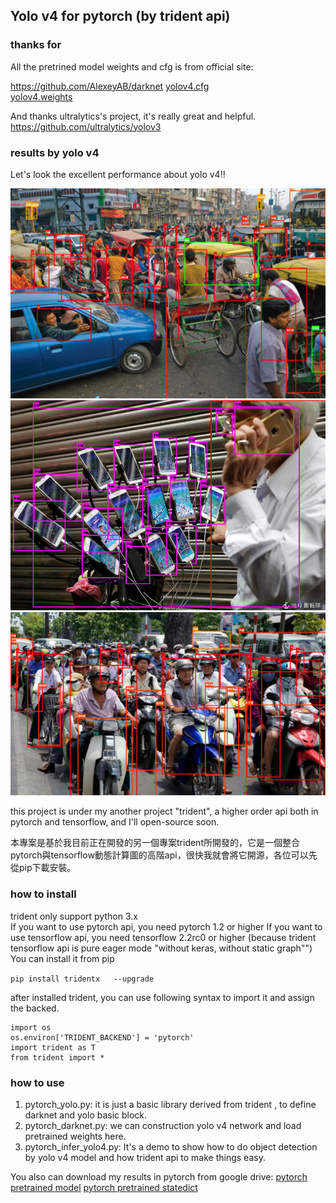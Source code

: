 ## Yolo v4 for pytorch (by trident api)


### thanks for
All the pretrined model weights and cfg is from official site:

https://github.com/AlexeyAB/darknet
[yolov4.cfg](https://raw.githubusercontent.com/AlexeyAB/darknet/master/cfg/yolov4.cfg)     
[yolov4.weights](https://drive.google.com/open?id=1cewMfusmPjYWbrnuJRuKhPMwRe_b9PaT)       

And thanks ultralytics's project, it's really great and helpful.     
https://github.com/ultralytics/yolov3


### results by yolo v4
Let's look  the excellent performance about yolo v4!!

![Alt text](images/jam_infered.jpg)
![Alt text](images/pokemon_infered.jpg)
![Alt text](images/motors_infered.jpg)


this project is under my another project "trident", a higher order api both in pytorch and tensorflow, and I'll open-source soon.

本專案是基於我目前正在開發的另一個專案trident所開發的，它是一個整合pytorch與tensorflow動態計算圖的高階api，很快我就會將它開源，各位可以先從pip下載安裝。


### how to install 
trident only support python 3.x     
If you want to use pytorch api, you need pytorch 1.2 or higher
If you want to use tensorflow api, you need tensorflow 2.2rc0 or higher (because trident tensorflow  api  is pure eager mode "without keras, without static graph"")
You can install it from pip

`
pip install tridentx   --upgrade  
`


after installed trident, you can use following syntax to import it and assign the backed.
    
    import os  
    os.environ['TRIDENT_BACKEND'] = 'pytorch'  
    import trident as T  
    from trident import *  

### how to use
1. pytorch_yolo.py: it is just a basic library derived from trident , to define darknet and yolo basic block.      
2. pytorch_darknet.py: we can construction yolo v4 network and load pretrained weights here.    
3. pytorch_infer_yolo4.py: It's a demo to show how to do object detection by yolo v4 model and how trident api to make things easy.



You also can download my results in pytorch from google drive:
[pytorch pretrained model](https://drive.google.com/open?id=13P4yOdGrE_t0x_si5EaUjlAe_VMvMDBA)
[pytorch pretrained statedict](https://drive.google.com/open?id=1q2m_0GWSDgKcdtuoSwTXJGXs_DdsD3z-)


